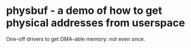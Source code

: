 physbuf - a demo of how to get physical addresses from userspace
===

One-off drivers to get DMA-able memory: not even once.
